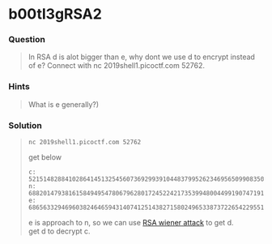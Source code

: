 # b00tl3gRSA2

### Question
> In RSA d is alot bigger than e, why dont we use d to encrypt instead of e? Connect with nc 2019shell1.picoctf.com 52762.

### Hints
> What is e generally?)  

### Solution
> ```shell
> nc 2019shell1.picoctf.com 52762  
> ```
> get below
> ```
> c: 52151482884102864145132545607369299391044837995262346956509908350519349914208299212293910749349917918634127536456226859742604901739834425545950814163988599214946013715283287447531086816270774101845669992389539680535865241443519229701398516959917617798777925698981922380250407624008316025788827939758311109453  
> n: 68820147938161584949547806796280172452242173539948004499190747191744753483871391831310806801841672037549803863668178393572029530206960438192205034638328254542988312067427944699694568326428563982029987055977912640315797546486718871216047835025575653293059775659066599539015405321849205788887399447286571582933  
> e: 68656332946960382464659431407412514382715802496533873722654229551909054847322817176906661267851905938432392792018084006746309149250977011603286042536102331886305516969852870018395642294246775409161716556356365607409646004375475528170870040632424888406360058979286733667847233918947038440669888220551236126397  
> ```
> e is approach to n, so we can use [RSA wiener attack](https://github.com/pablocelayes/rsa-wiener-attack) to get d.  
> get d to decrypt c.
